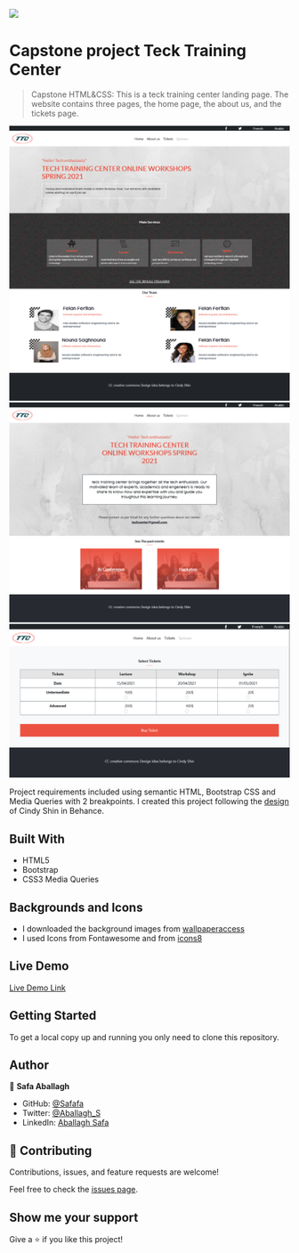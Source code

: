 ![](https://img.shields.io/badge/Microverse-blueviolet)

# Capstone project Teck Training Center

> Capstone HTML&CSS: This is a teck training center landing page.
The website contains three pages, the home page, the about us, and the tickets page.

![screenshot](images/homelg.png)
![screenshot](images/aboutlg.png)
![screenshot](images/tickets.png)

Project requirements included using semantic HTML, Bootstrap CSS and Media Queries with 2 breakpoints.
I created this project following the [design](https://www.behance.net/gallery/29845175/CC-Global-Summit-2015) of Cindy Shin in Behance.


## Built With

- HTML5
- Bootstrap
- CSS3 Media Queries

## Backgrounds and Icons 
- I downloaded the background images from [wallpaperaccess](https://wallpaperaccess.com/)
- I used Icons from Fontawesome and from [icons8](https://icons8.com/)

## Live Demo

[Live Demo Link](https://safafa.github.io/training-center-landingPage/)

## Getting Started

To get a local copy up and running you only need to clone this repository.

## Author

👤 **Safa Aballagh**

- GitHub: [@Safafa](https://github.com/safafa)
- Twitter: [@Aballagh_S](https://twitter.com/Aballagh_S)
- LinkedIn: [Aballagh Safa](https://www.linkedin.com/in/aballaghsafa/)

## 🤝 Contributing

Contributions, issues, and feature requests are welcome!

Feel free to check the [issues page](https://github.com/safafa/capstone-training-center/issues/4).

## Show me your support

Give a ⭐️ if you like this project!
